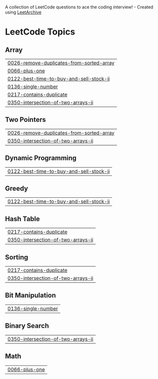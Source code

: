 A collection of LeetCode questions to ace the coding interview! - Created using [LeetArchive](https://github.com/anujlunawat/LeetArchive)


<!---LeetCode Topics Start-->
# LeetCode Topics
## Array
|  |
| ------- |
| [0026-remove-duplicates-from-sorted-array](https://github.com/AshrithSathu/LeetCode/tree/main/LeetCode/0026-remove-duplicates-from-sorted-array) |
| [0066-plus-one](https://github.com/AshrithSathu/LeetCode/tree/main/LeetCode/0066-plus-one) |
| [0122-best-time-to-buy-and-sell-stock-ii](https://github.com/AshrithSathu/LeetCode/tree/main/LeetCode/0122-best-time-to-buy-and-sell-stock-ii) |
| [0136-single-number](https://github.com/AshrithSathu/LeetCode/tree/main/LeetCode/0136-single-number) |
| [0217-contains-duplicate](https://github.com/AshrithSathu/LeetCode/tree/main/LeetCode/0217-contains-duplicate) |
| [0350-intersection-of-two-arrays-ii](https://github.com/AshrithSathu/LeetCode/tree/main/LeetCode/0350-intersection-of-two-arrays-ii) |
## Two Pointers
|  |
| ------- |
| [0026-remove-duplicates-from-sorted-array](https://github.com/AshrithSathu/LeetCode/tree/main/LeetCode/0026-remove-duplicates-from-sorted-array) |
| [0350-intersection-of-two-arrays-ii](https://github.com/AshrithSathu/LeetCode/tree/main/LeetCode/0350-intersection-of-two-arrays-ii) |
## Dynamic Programming
|  |
| ------- |
| [0122-best-time-to-buy-and-sell-stock-ii](https://github.com/AshrithSathu/LeetCode/tree/main/LeetCode/0122-best-time-to-buy-and-sell-stock-ii) |
## Greedy
|  |
| ------- |
| [0122-best-time-to-buy-and-sell-stock-ii](https://github.com/AshrithSathu/LeetCode/tree/main/LeetCode/0122-best-time-to-buy-and-sell-stock-ii) |
## Hash Table
|  |
| ------- |
| [0217-contains-duplicate](https://github.com/AshrithSathu/LeetCode/tree/main/LeetCode/0217-contains-duplicate) |
| [0350-intersection-of-two-arrays-ii](https://github.com/AshrithSathu/LeetCode/tree/main/LeetCode/0350-intersection-of-two-arrays-ii) |
## Sorting
|  |
| ------- |
| [0217-contains-duplicate](https://github.com/AshrithSathu/LeetCode/tree/main/LeetCode/0217-contains-duplicate) |
| [0350-intersection-of-two-arrays-ii](https://github.com/AshrithSathu/LeetCode/tree/main/LeetCode/0350-intersection-of-two-arrays-ii) |
## Bit Manipulation
|  |
| ------- |
| [0136-single-number](https://github.com/AshrithSathu/LeetCode/tree/main/LeetCode/0136-single-number) |
## Binary Search
|  |
| ------- |
| [0350-intersection-of-two-arrays-ii](https://github.com/AshrithSathu/LeetCode/tree/main/LeetCode/0350-intersection-of-two-arrays-ii) |
## Math
|  |
| ------- |
| [0066-plus-one](https://github.com/AshrithSathu/LeetCode/tree/main/LeetCode/0066-plus-one) |
<!---LeetCode Topics End-->